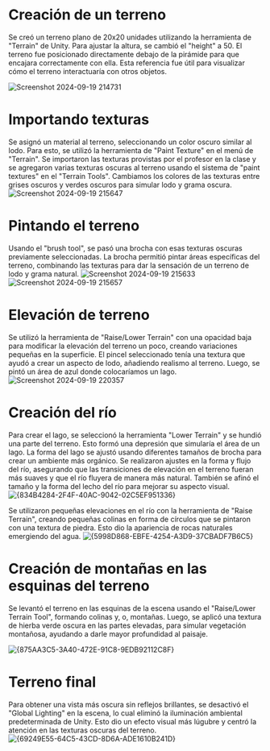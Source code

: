 # Creación de un terreno
Se creó un terreno plano de 20x20 unidades utilizando la herramienta de "Terrain" de Unity. Para ajustar la altura, se cambió el "height" a 50. El terreno fue posicionado directamente debajo de la pirámide para que encajara correctamente con ella. Esta referencia fue útil para visualizar cómo el terreno interactuaría con otros objetos.

![Screenshot 2024-09-19 214731](https://github.com/user-attachments/assets/680e1ae7-85f1-4305-8218-9173fc16b2e1)

# Importando texturas
Se asignó un material al terreno, seleccionando un color oscuro similar al lodo. Para esto, se utilizó la herramienta de "Paint Texture" en el menú de "Terrain". Se importaron las texturas provistas por el profesor en la clase y se agregaron varias texturas oscuras al terreno usando el sistema de "paint textures" en el "Terrain Tools". 
Cambiamos los colores de las texturas entre grises oscuros y verdes oscuros para simular lodo y grama oscura.
![Screenshot 2024-09-19 215647](https://github.com/user-attachments/assets/7a130cef-eb7a-4432-aeeb-33b58e4899f2)

# Pintando el terreno
Usando el "brush tool", se pasó una brocha con esas texturas oscuras previamente seleccionadas. La brocha permitió pintar áreas específicas del terreno,
combinando las texturas para dar la sensación de un terreno de lodo y grama natural.
![Screenshot 2024-09-19 215633](https://github.com/user-attachments/assets/32f319d9-760d-471c-a6ef-ef2a6fea32ec)
![Screenshot 2024-09-19 215657](https://github.com/user-attachments/assets/dfdaf624-8de7-4a6d-b842-db6d4d668b18)

# Elevación de terreno
Se utilizó la herramienta de "Raise/Lower Terrain" con una opacidad baja para modificar la elevación del terreno un poco, creando variaciones pequeñas en la superficie. 
El pincel seleccionado tenía una textura que ayudó a crear un aspecto de lodo, añadiendo realismo al terreno. Luego, se pintó un área de azul donde colocaríamos un lago. 
![Screenshot 2024-09-19 220357](https://github.com/user-attachments/assets/704b5d79-f02a-45ed-9625-77bab12c7d02)

# Creación del río
Para crear el lago, se seleccionó la herramienta "Lower Terrain" y se hundió una parte del terreno. Esto formó una depresión que simularía el área de un lago.
La forma del lago se ajustó usando diferentes tamaños de brocha para crear un ambiente más orgánico. Se realizaron ajustes en la forma y flujo del río, asegurando que las transiciones de elevación en el terreno 
fueran más suaves y que el río fluyera de manera más natural. También se afinó el tamaño y la forma del lecho del río para mejorar su aspecto visual.
![{834B4284-2F4F-40AC-9042-02C5EF951336}](https://github.com/user-attachments/assets/1afa03ee-5a05-4aa5-a1e6-781c5c140691)

Se utilizaron pequeñas elevaciones en el río con la herramienta de "Raise Terrain", creando pequeñas colinas en forma de círculos que se pintaron con una textura de piedra. Esto dio la apariencia de rocas
naturales emergiendo del agua.
![{5998D868-EBFE-4254-A3D9-37CBADF7B6C5}](https://github.com/user-attachments/assets/aba535e3-2573-4823-8173-00dc8ca3e13f)

# Creación de montañas en las esquinas del terreno
Se levantó el terreno en las esquinas de la escena usando el "Raise/Lower Terrain Tool", formando colinas y, o, montañas. Luego, se aplicó una textura de hierba verde oscura en las partes elevadas,
para simular vegetación montañosa, ayudando a darle mayor profundidad al paisaje.

![{875AA3C5-3A40-472E-91C8-9EDB92112C8F}](https://github.com/user-attachments/assets/350771d7-bc40-4932-8604-4336f800948c)

# Terreno final
Para obtener una vista más oscura sin reflejos brillantes, se desactivó el "Global Lighting" en la escena, lo cual eliminó la iluminación ambiental predeterminada de Unity.
Esto dio un efecto visual más lúgubre y centró la atención en las texturas oscuras del terreno.
![{69249E55-64C5-43CD-8D6A-ADE1610B241D}](https://github.com/user-attachments/assets/ecd4fcee-90a8-4879-bb45-d8689cd731af)



